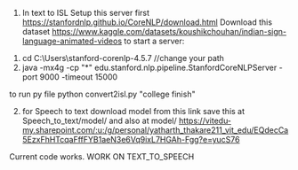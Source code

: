 1. In text to ISL
Setup this server first
https://stanfordnlp.github.io/CoreNLP/download.html
Download this dataset
https://www.kaggle.com/datasets/koushikchouhan/indian-sign-language-animated-videos
to start a server:
1) cd C:\Users\stanford-corenlp-4.5.7 //change your path
2) java -mx4g -cp "*" edu.stanford.nlp.pipeline.StanfordCoreNLPServer -port 9000 -timeout 15000

to run py file
python convert2isl.py "college finish"

2. for Speech to text download model from this link
save this at Speech_to_text/model/ and also at model/
https://vitedu-my.sharepoint.com/:u:/g/personal/yatharth_thakare211_vit_edu/EQdecCa5EzxFhHTcqaFffFYB1aeN3e6Vq9ixL7HGAh-Fgg?e=yucS76


Current code works. 
WORK ON TEXT_TO_SPEECH


